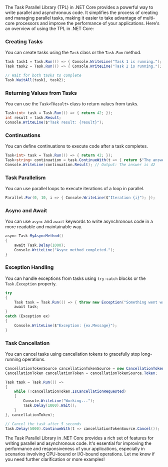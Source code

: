 The Task Parallel Library (TPL) in .NET Core provides a powerful way to write parallel and asynchronous code. It simplifies the process of creating and managing parallel tasks, making it easier to take advantage of multi-core processors and improve the performance of your applications. Here's an overview of using the TPL in .NET Core:

### Creating Tasks

You can create tasks using the `Task` class or the `Task.Run` method.

```csharp
Task task1 = Task.Run(() => { Console.WriteLine("Task 1 is running."); });
Task task2 = Task.Run(() => { Console.WriteLine("Task 2 is running."); });

// Wait for both tasks to complete
Task.WaitAll(task1, task2);
```

### Returning Values from Tasks

You can use the `Task<TResult>` class to return values from tasks.

```csharp
Task<int> task = Task.Run(() => { return 42; });
int result = task.Result;
Console.WriteLine($"Task result: {result}");
```

### Continuations

You can define continuations to execute code after a task completes.

```csharp
Task<int> task = Task.Run(() => { return 42; });
Task<string> continuation = task.ContinueWith(t => { return $"The answer is {t.Result}"; });
Console.WriteLine(continuation.Result); // Output: The answer is 42
```

### Task Parallelism

You can use parallel loops to execute iterations of a loop in parallel.

```csharp
Parallel.For(0, 10, i => { Console.WriteLine($"Iteration {i}"); });
```

### Async and Await

You can use `async` and `await` keywords to write asynchronous code in a more readable and maintainable way.

```csharp
async Task MyAsyncMethod()
{
    await Task.Delay(1000);
    Console.WriteLine("Async method completed.");
}
```

### Exception Handling

You can handle exceptions from tasks using `try-catch` blocks or the `Task.Exception` property.

```csharp
try
{
    Task task = Task.Run(() => { throw new Exception("Something went wrong."); });
    await task;
}
catch (Exception ex)
{
    Console.WriteLine($"Exception: {ex.Message}");
}
```

### Task Cancellation

You can cancel tasks using cancellation tokens to gracefully stop long-running operations.

```csharp
CancellationTokenSource cancellationTokenSource = new CancellationTokenSource();
CancellationToken cancellationToken = cancellationTokenSource.Token;

Task task = Task.Run(() =>
{
    while (!cancellationToken.IsCancellationRequested)
    {
        Console.WriteLine("Working...");
        Task.Delay(1000).Wait();
    }
}, cancellationToken);

// Cancel the task after 5 seconds
Task.Delay(5000).ContinueWith(t => cancellationTokenSource.Cancel());
```

The Task Parallel Library in .NET Core provides a rich set of features for writing parallel and asynchronous code. It's essential for improving the performance and responsiveness of your applications, especially in scenarios involving CPU-bound or I/O-bound operations. Let me know if you need further clarification or more examples!